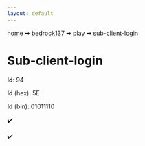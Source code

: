 ```yaml
---
layout: default
---
```


[home](/) ➡ [bedrock137](/protocol/bedrock137) ➡ [play](/protocol/bedrock137/play) ➡ sub-client-login

# Sub-client-login

**Id**: 94

**Id** (hex): 5E

**Id** (bin): 01011110

✔️

✔️

